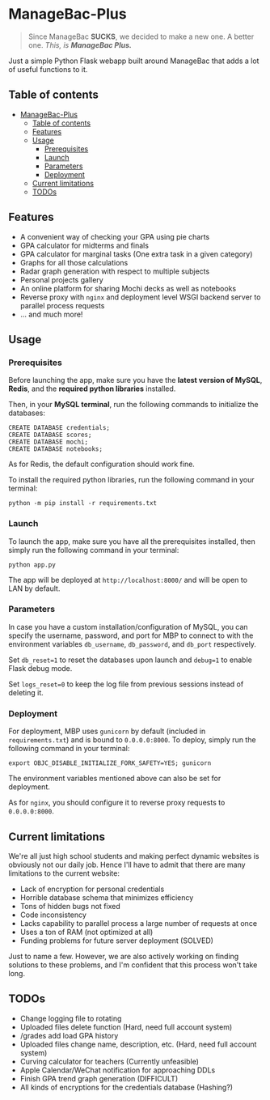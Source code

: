 # ManageBac-Plus
> Since ManageBac **SUCKS**, we decided to make a new one. A better one. *This, is **ManageBac Plus.***

Just a simple Python Flask webapp built around ManageBac that adds a lot of useful functions to it.

## Table of contents
<!-- TOC -->
* [ManageBac-Plus](#managebac-plus)
  * [Table of contents](#table-of-contents)
  * [Features](#features)
  * [Usage](#usage)
    * [Prerequisites](#prerequisites)
    * [Launch](#launch)
    * [Parameters](#parameters)
    * [Deployment](#deployment)
  * [Current limitations](#current-limitations)
  * [TODOs](#todos)
<!-- TOC -->

## Features
- A convenient way of checking your GPA using pie charts
- GPA calculator for midterms and finals
- GPA calculator for marginal tasks (One extra task in a given category)
- Graphs for all those calculations
- Radar graph generation with respect to multiple subjects
- Personal projects gallery
- An online platform for sharing Mochi decks as well as notebooks
- Reverse proxy with `nginx` and deployment level WSGI backend server to parallel process requests
- ... and much more!

## Usage
### Prerequisites
Before launching the app, make sure you have the **latest version of MySQL**, **Redis**, and the **required python libraries** installed.

Then, in your **MySQL terminal**, run the following commands to initialize the databases:
```shell
CREATE DATABASE credentials;
CREATE DATABASE scores;
CREATE DATABASE mochi;
CREATE DATABASE notebooks;
```
As for Redis, the default configuration should work fine.

To install the required python libraries, run the following command in your terminal:
```shell
python -m pip install -r requirements.txt
```
### Launch
To launch the app, make sure you have all the prerequisites installed, then simply run the following command in your terminal:
```shell
python app.py
```
The app will be deployed at `http://localhost:8000/` and will be open to LAN by default.
### Parameters
In case you have a custom installation/configuration of MySQL, you can specify the username, password, and port for MBP to connect to with the environment variables `db_username`, `db_password`, and `db_port` respectively.

Set `db_reset=1` to reset the databases upon launch and `debug=1` to enable Flask debug mode.

Set `logs_reset=0` to keep the log file from previous sessions instead of deleting it.
### Deployment
For deployment, MBP uses `gunicorn` by default (included in `requirements.txt`) and is bound to `0.0.0.0:8000`. To deploy, simply run the following command in your terminal:
```shell
export OBJC_DISABLE_INITIALIZE_FORK_SAFETY=YES; gunicorn
```
The environment variables mentioned above can also be set for deployment.

As for `nginx`, you should configure it to reverse proxy requests to `0.0.0.0:8000`.

## Current limitations
We're all just high school students and making perfect dynamic websites is obviously not our daily job. Hence I'll have to admit that there are many limitations to the current website:
- Lack of encryption for personal credentials
- Horrible database schema that minimizes efficiency
- Tons of hidden bugs not fixed
- Code inconsistency
- Lacks capability to parallel process a large number of requests at once
- Uses a ton of RAM (not optimized at all)
- Funding problems for future server deployment (SOLVED)

Just to name a few. However, we are also actively working on finding solutions to these problems, and I'm confident that this process won't take long.

## TODOs
- Change logging file to rotating
- Uploaded files delete function (Hard, need full account system)
- /grades add load GPA history
- Uploaded files change name, description, etc. (Hard, need full account system)
- Curving calculator for teachers (Currently unfeasible)
- Apple Calendar/WeChat notification for approaching DDLs
- Finish GPA trend graph generation (DIFFICULT)
- All kinds of encryptions for the credentials database (Hashing?)
